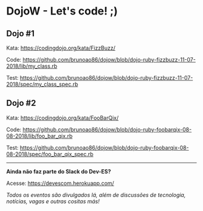 # DojoW - Let's code! ;)

## Dojo #1

Kata: https://codingdojo.org/kata/FizzBuzz/

Code: https://github.com/brunoao86/dojow/blob/dojo-ruby-fizzbuzz-11-07-2018/lib/my_class.rb

Test: https://github.com/brunoao86/dojow/blob/dojo-ruby-fizzbuzz-11-07-2018/spec/my_class_spec.rb

## Dojo #2

Kata: https://codingdojo.org/kata/FooBarQix/

Code: https://github.com/brunoao86/dojow/blob/dojo-ruby-foobarqix-08-08-2018/lib/foo_bar_qix.rb

Test: https://github.com/brunoao86/dojow/blob/dojo-ruby-foobarqix-08-08-2018/spec/foo_bar_qix_spec.rb

---

**Ainda não faz parte do Slack do Dev-ES?**

Acesse: https://devescom.herokuapp.com/

*Todos os eventos são divulgados lá, além de discussões de tecnologia, notícias, vagas e
outras cositas más!*
